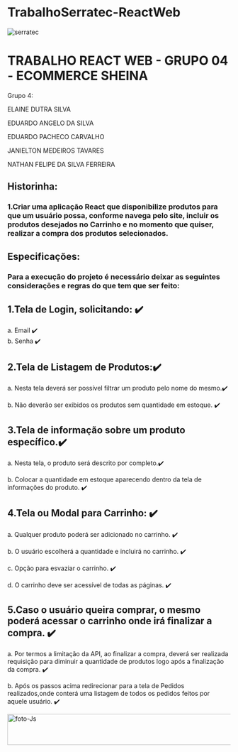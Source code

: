 # TrabalhoSerratec-ReactWeb
![serratec](https://github.com/joe-higashii/space-invaders-app/assets/129689531/00af72d8-daba-48fb-85b5-785ab362a4fd)

# TRABALHO REACT WEB - GRUPO 04 - ECOMMERCE SHEINA
Grupo 4: 

ELAINE DUTRA SILVA 

EDUARDO ANGELO DA SILVA   

EDUARDO PACHECO CARVALHO 

JANIELTON MEDEIROS TAVARES 

NATHAN FELIPE DA SILVA FERREIRA

<h2>Historinha:</h2>

<h3>
1.Criar uma aplicação React que disponibilize produtos para que um usuário possa,
conforme navega pelo site, incluir os produtos desejados no Carrinho e no
momento que quiser, realizar a compra dos produtos selecionados.
</h3>

<h2>Especificações:</h2>

<h3>
Para a execução do projeto é necessário deixar as seguintes considerações e regras do que
tem que ser feito:
</h3>

<h2>1.Tela de Login, solicitando: ✔️</h2>


a. Email ✔️    
b. Senha ✔️  


<h2>2.Tela de Listagem de Produtos:✔️</h2>


a. Nesta tela deverá ser possível filtrar um produto pelo nome do mesmo.✔️

b. Não deverão ser exibidos os produtos sem quantidade em estoque. ✔️

<h2>3.Tela de informação sobre um produto específico.✔️</h2>


a. Nesta tela, o produto será descrito por completo.✔️

b. Colocar a quantidade em estoque aparecendo dentro da tela de informações do produto. ✔️

<h2>4.Tela ou Modal para Carrinho: ✔️</h2>
 

a. Qualquer produto poderá ser adicionado no carrinho. ✔️

b. O usuário escolherá a quantidade e incluirá no carrinho. ✔️

c. Opção para esvaziar o carrinho. ✔️

d. O carrinho deve ser acessível de todas as páginas. ✔️

<h2>5.Caso o usuário queira comprar, o mesmo poderá acessar o carrinho onde irá
finalizar a compra.  ✔️
</h2>

a. Por termos a limitação da API, ao finalizar a compra, deverá ser realizada
requisição para diminuir a quantidade de produtos logo após a finalização da compra. ✔️

b. Após os passos acima redirecionar para a tela de Pedidos realizados,onde
conterá uma listagem de todos os pedidos feitos por aquele usuário. ✔️

 <img align="center" alt="foto-Js" height="70" width="600" src="https://media.tenor.com/eSXTMBrfwgkAAAAi/cj-gta.gif">